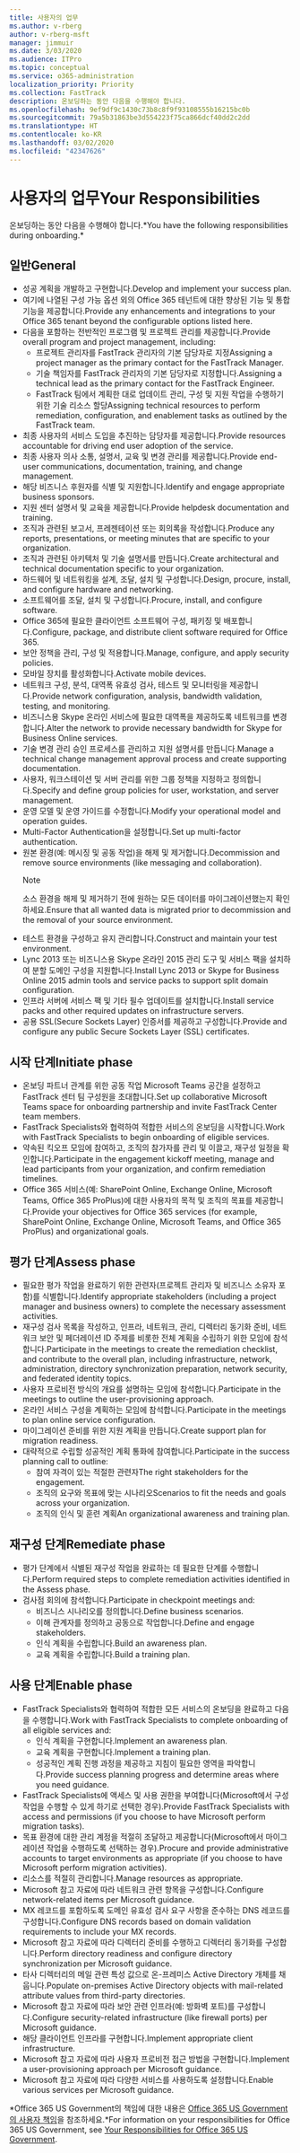 ```yaml
---
title: 사용자의 업무
ms.author: v-rberg
author: v-rberg-msft
manager: jimmuir
ms.date: 3/03/2020
ms.audience: ITPro
ms.topic: conceptual
ms.service: o365-administration
localization_priority: Priority
ms.collection: FastTrack
description: 온보딩하는 동안 다음을 수행해야 합니다.
ms.openlocfilehash: 9ef9df9c1430c73b8c8f9f93108555b16215bc0b
ms.sourcegitcommit: 79a5b31863be3d554223f75ca866dcf40dd2c2dd
ms.translationtype: HT
ms.contentlocale: ko-KR
ms.lasthandoff: 03/02/2020
ms.locfileid: "42347626"
---
```

# <a name="your-responsibilities"></a><span data-ttu-id="aae21-103">사용자의 업무</span><span class="sxs-lookup"><span data-stu-id="aae21-103">Your Responsibilities</span></span>

<span data-ttu-id="aae21-104">온보딩하는 동안 다음을 수행해야 합니다.\*</span><span class="sxs-lookup"><span data-stu-id="aae21-104">You have the following responsibilities during onboarding.\*</span></span>
  
## <a name="general"></a><span data-ttu-id="aae21-105">일반</span><span class="sxs-lookup"><span data-stu-id="aae21-105">General</span></span>

- <span data-ttu-id="aae21-106">성공 계획을 개발하고 구현합니다.</span><span class="sxs-lookup"><span data-stu-id="aae21-106">Develop and implement your success plan.</span></span>
- <span data-ttu-id="aae21-107">여기에 나열된 구성 가능 옵션 외의 Office 365 테넌트에 대한 향상된 기능 및 통합 기능을 제공합니다.</span><span class="sxs-lookup"><span data-stu-id="aae21-107">Provide any enhancements and integrations to your Office 365 tenant beyond the configurable options listed here.</span></span>  
- <span data-ttu-id="aae21-108">다음을 포함하는 전반적인 프로그램 및 프로젝트 관리를 제공합니다.</span><span class="sxs-lookup"><span data-stu-id="aae21-108">Provide overall program and project management, including:</span></span> 
  - <span data-ttu-id="aae21-109">프로젝트 관리자를 FastTrack 관리자의 기본 담당자로 지정</span><span class="sxs-lookup"><span data-stu-id="aae21-109">Assigning a project manager as the primary contact for the FastTrack Manager.</span></span>
  - <span data-ttu-id="aae21-110">기술 책임자를 FastTrack 관리자의 기본 담당자로 지정합니다.</span><span class="sxs-lookup"><span data-stu-id="aae21-110">Assigning a technical lead as the primary contact for the FastTrack Engineer.</span></span>
  - <span data-ttu-id="aae21-111">FastTrack 팀에서 계획한 대로 업데이트 관리, 구성 및 지원 작업을 수행하기 위한 기술 리소스 할당</span><span class="sxs-lookup"><span data-stu-id="aae21-111">Assigning technical resources to perform remediation, configuration, and enablement tasks as outlined by the FastTrack team.</span></span> 
- <span data-ttu-id="aae21-112">최종 사용자의 서비스 도입을 추진하는 담당자를 제공합니다.</span><span class="sxs-lookup"><span data-stu-id="aae21-112">Provide resources accountable for driving end user adoption of the service.</span></span> 
- <span data-ttu-id="aae21-113">최종 사용자 의사 소통, 설명서, 교육 및 변경 관리를 제공합니다.</span><span class="sxs-lookup"><span data-stu-id="aae21-113">Provide end-user communications, documentation, training, and change management.</span></span>
- <span data-ttu-id="aae21-114">해당 비즈니스 후원자를 식별 및 지원합니다.</span><span class="sxs-lookup"><span data-stu-id="aae21-114">Identify and engage appropriate business sponsors.</span></span>  
- <span data-ttu-id="aae21-115">지원 센터 설명서 및 교육을 제공합니다.</span><span class="sxs-lookup"><span data-stu-id="aae21-115">Provide helpdesk documentation and training.</span></span>  
- <span data-ttu-id="aae21-116">조직과 관련된 보고서, 프레젠테이션 또는 회의록을 작성합니다.</span><span class="sxs-lookup"><span data-stu-id="aae21-116">Produce any reports, presentations, or meeting minutes that are specific to your organization.</span></span> 
- <span data-ttu-id="aae21-117">조직과 관련된 아키텍처 및 기술 설명서를 만듭니다.</span><span class="sxs-lookup"><span data-stu-id="aae21-117">Create architectural and technical documentation specific to your organization.</span></span>   
- <span data-ttu-id="aae21-118">하드웨어 및 네트워킹을 설계, 조달, 설치 및 구성합니다.</span><span class="sxs-lookup"><span data-stu-id="aae21-118">Design, procure, install, and configure hardware and networking.</span></span>   
- <span data-ttu-id="aae21-119">소프트웨어를 조달, 설치 및 구성합니다.</span><span class="sxs-lookup"><span data-stu-id="aae21-119">Procure, install, and configure software.</span></span>  
- <span data-ttu-id="aae21-120">Office 365에 필요한 클라이언트 소프트웨어 구성, 패키징 및 배포합니다.</span><span class="sxs-lookup"><span data-stu-id="aae21-120">Configure, package, and distribute client software required for Office 365.</span></span>  
- <span data-ttu-id="aae21-121">보안 정책을 관리, 구성 및 적용합니다.</span><span class="sxs-lookup"><span data-stu-id="aae21-121">Manage, configure, and apply security policies.</span></span>
- <span data-ttu-id="aae21-122">모바일 장치를 활성화합니다.</span><span class="sxs-lookup"><span data-stu-id="aae21-122">Activate mobile devices.</span></span>
- <span data-ttu-id="aae21-123">네트워크 구성, 분석, 대역폭 유효성 검사, 테스트 및 모니터링을 제공합니다.</span><span class="sxs-lookup"><span data-stu-id="aae21-123">Provide network configuration, analysis, bandwidth validation, testing, and monitoring.</span></span> 
- <span data-ttu-id="aae21-124">비즈니스용 Skype 온라인 서비스에 필요한 대역폭을 제공하도록 네트워크를 변경합니다.</span><span class="sxs-lookup"><span data-stu-id="aae21-124">Alter the network to provide necessary bandwidth for Skype for Business Online services.</span></span> 
- <span data-ttu-id="aae21-125">기술 변경 관리 승인 프로세스를 관리하고 지원 설명서를 만듭니다.</span><span class="sxs-lookup"><span data-stu-id="aae21-125">Manage a technical change management approval process and create supporting documentation.</span></span>  
- <span data-ttu-id="aae21-126">사용자, 워크스테이션 및 서버 관리를 위한 그룹 정책을 지정하고 정의합니다.</span><span class="sxs-lookup"><span data-stu-id="aae21-126">Specify and define group policies for user, workstation, and server management.</span></span> 
- <span data-ttu-id="aae21-127">운영 모델 및 운영 가이드를 수정합니다.</span><span class="sxs-lookup"><span data-stu-id="aae21-127">Modify your operational model and operation guides.</span></span> 
- <span data-ttu-id="aae21-128">Multi-Factor Authentication을 설정합니다.</span><span class="sxs-lookup"><span data-stu-id="aae21-128">Set up multi-factor authentication.</span></span>  
- <span data-ttu-id="aae21-129">원본 환경(예: 메시징 및 공동 작업)을 해제 및 제거합니다.</span><span class="sxs-lookup"><span data-stu-id="aae21-129">Decommission and remove source environments (like messaging and collaboration).</span></span> 
    > [!NOTE]
    > <span data-ttu-id="aae21-130">소스 환경을 해제 및 제거하기 전에 원하는 모든 데이터를 마이그레이션했는지 확인하세요.</span><span class="sxs-lookup"><span data-stu-id="aae21-130">Ensure that all wanted data is migrated prior to decommission and the removal of your source environment.</span></span> 
- <span data-ttu-id="aae21-131">테스트 환경을 구성하고 유지 관리합니다.</span><span class="sxs-lookup"><span data-stu-id="aae21-131">Construct and maintain your test environment.</span></span>  
- <span data-ttu-id="aae21-132">Lync 2013 또는 비즈니스용 Skype 온라인 2015 관리 도구 및 서비스 팩을 설치하여 분할 도메인 구성을 지원합니다.</span><span class="sxs-lookup"><span data-stu-id="aae21-132">Install Lync 2013 or Skype for Business Online 2015 admin tools and service packs to support split domain configuration.</span></span>
- <span data-ttu-id="aae21-133">인프라 서버에 서비스 팩 및 기타 필수 업데이트를 설치합니다.</span><span class="sxs-lookup"><span data-stu-id="aae21-133">Install service packs and other required updates on infrastructure servers.</span></span> 
- <span data-ttu-id="aae21-134">공용 SSL(Secure Sockets Layer) 인증서를 제공하고 구성합니다.</span><span class="sxs-lookup"><span data-stu-id="aae21-134">Provide and configure any public Secure Sockets Layer (SSL) certificates.</span></span> 
    
## <a name="initiate-phase"></a><span data-ttu-id="aae21-135">시작 단계</span><span class="sxs-lookup"><span data-stu-id="aae21-135">Initiate phase</span></span>

- <span data-ttu-id="aae21-136">온보딩 파트너 관계를 위한 공동 작업 Microsoft Teams 공간을 설정하고 FastTrack 센터 팀 구성원을 초대합니다.</span><span class="sxs-lookup"><span data-stu-id="aae21-136">Set up collaborative Microsoft Teams space for onboarding partnership and invite FastTrack Center team members.</span></span>   
- <span data-ttu-id="aae21-137">FastTrack Specialists와 협력하여 적합한 서비스의 온보딩을 시작합니다.</span><span class="sxs-lookup"><span data-stu-id="aae21-137">Work with FastTrack Specialists to begin onboarding of eligible services.</span></span>    
- <span data-ttu-id="aae21-138">약속된 킥오프 모임에 참여하고, 조직의 참가자를 관리 및 이끌고, 재구성 일정을 확인합니다.</span><span class="sxs-lookup"><span data-stu-id="aae21-138">Participate in the engagement kickoff meeting, manage and lead participants from your organization, and confirm remediation timelines.</span></span>   
- <span data-ttu-id="aae21-139">Office 365 서비스(예: SharePoint Online, Exchange Online, Microsoft Teams, Office 365 ProPlus)에 대한 사용자의 목적 및 조직의 목표를 제공합니다.</span><span class="sxs-lookup"><span data-stu-id="aae21-139">Provide your objectives for Office 365 services (for example, SharePoint Online, Exchange Online, Microsoft Teams, and Office 365 ProPlus) and organizational goals.</span></span>
    
## <a name="assess-phase"></a><span data-ttu-id="aae21-140">평가 단계</span><span class="sxs-lookup"><span data-stu-id="aae21-140">Assess phase</span></span>

- <span data-ttu-id="aae21-141">필요한 평가 작업을 완료하기 위한 관련자(프로젝트 관리자 및 비즈니스 소유자 포함)를 식별합니다.</span><span class="sxs-lookup"><span data-stu-id="aae21-141">Identify appropriate stakeholders (including a project manager and business owners) to complete the necessary assessment activities.</span></span>    
- <span data-ttu-id="aae21-142">재구성 검사 목록을 작성하고, 인프라, 네트워크, 관리, 디렉터리 동기화 준비, 네트워크 보안 및 페더레이션 ID 주제를 비롯한 전체 계획을 수립하기 위한 모임에 참석합니다.</span><span class="sxs-lookup"><span data-stu-id="aae21-142">Participate in the meetings to create the remediation checklist, and contribute to the overall plan, including infrastructure, network, administration, directory synchronization preparation, network security, and federated identity topics.</span></span>   
- <span data-ttu-id="aae21-143">사용자 프로비전 방식의 개요를 설명하는 모임에 참석합니다.</span><span class="sxs-lookup"><span data-stu-id="aae21-143">Participate in the meetings to outline the user-provisioning approach.</span></span>  
- <span data-ttu-id="aae21-144">온라인 서비스 구성을 계획하는 모임에 참석합니다.</span><span class="sxs-lookup"><span data-stu-id="aae21-144">Participate in the meetings to plan online service configuration.</span></span>    
- <span data-ttu-id="aae21-145">마이그레이션 준비를 위한 지원 계획을 만듭니다.</span><span class="sxs-lookup"><span data-stu-id="aae21-145">Create support plan for migration readiness.</span></span> 
- <span data-ttu-id="aae21-146">대략적으로 수립할 성공적인 계획 통화에 참여합니다.</span><span class="sxs-lookup"><span data-stu-id="aae21-146">Participate in the success planning call to outline:</span></span>   
  - <span data-ttu-id="aae21-147">참여 자격이 있는 적절한 관련자</span><span class="sxs-lookup"><span data-stu-id="aae21-147">The right stakeholders for the engagement.</span></span>  
  - <span data-ttu-id="aae21-148">조직의 요구와 목표에 맞는 시나리오</span><span class="sxs-lookup"><span data-stu-id="aae21-148">Scenarios to fit the needs and goals across your organization.</span></span>
  - <span data-ttu-id="aae21-149">조직의 인식 및 훈련 계획</span><span class="sxs-lookup"><span data-stu-id="aae21-149">An organizational awareness and training plan.</span></span>
    
## <a name="remediate-phase"></a><span data-ttu-id="aae21-150">재구성 단계</span><span class="sxs-lookup"><span data-stu-id="aae21-150">Remediate phase</span></span>

- <span data-ttu-id="aae21-151">평가 단계에서 식별된 재구성 작업을 완료하는 데 필요한 단계를 수행합니다.</span><span class="sxs-lookup"><span data-stu-id="aae21-151">Perform required steps to complete remediation activities identified in the Assess phase.</span></span> 
- <span data-ttu-id="aae21-152">검사점 회의에 참석합니다.</span><span class="sxs-lookup"><span data-stu-id="aae21-152">Participate in checkpoint meetings and:</span></span> 
  - <span data-ttu-id="aae21-153">비즈니스 시나리오를 정의합니다.</span><span class="sxs-lookup"><span data-stu-id="aae21-153">Define business scenarios.</span></span>   
  - <span data-ttu-id="aae21-154">이해 관계자를 정의하고 공동으로 작업합니다.</span><span class="sxs-lookup"><span data-stu-id="aae21-154">Define and engage stakeholders.</span></span>
  - <span data-ttu-id="aae21-155">인식 계획을 수립합니다.</span><span class="sxs-lookup"><span data-stu-id="aae21-155">Build an awareness plan.</span></span> 
  - <span data-ttu-id="aae21-156">교육 계획을 수립합니다.</span><span class="sxs-lookup"><span data-stu-id="aae21-156">Build a training plan.</span></span>
    
## <a name="enable-phase"></a><span data-ttu-id="aae21-157">사용 단계</span><span class="sxs-lookup"><span data-stu-id="aae21-157">Enable phase</span></span>

- <span data-ttu-id="aae21-158">FastTrack Specialists와 협력하여 적합한 모든 서비스의 온보딩을 완료하고 다음을 수행합니다.</span><span class="sxs-lookup"><span data-stu-id="aae21-158">Work with FastTrack Specialists to complete onboarding of all eligible services and:</span></span>  
  - <span data-ttu-id="aae21-159">인식 계획을 구현합니다.</span><span class="sxs-lookup"><span data-stu-id="aae21-159">Implement an awareness plan.</span></span>  
  - <span data-ttu-id="aae21-160">교육 계획을 구현합니다.</span><span class="sxs-lookup"><span data-stu-id="aae21-160">Implement a training plan.</span></span> 
  - <span data-ttu-id="aae21-161">성공적인 계획 진행 과정을 제공하고 지침이 필요한 영역을 파악합니다.</span><span class="sxs-lookup"><span data-stu-id="aae21-161">Provide success planning progress and determine areas where you need guidance.</span></span>
- <span data-ttu-id="aae21-162">FastTrack Specialists에 액세스 및 사용 권한을 부여합니다(Microsoft에서 구성 작업을 수행할 수 있게 하기로 선택한 경우).</span><span class="sxs-lookup"><span data-stu-id="aae21-162">Provide FastTrack Specialists with access and permissions (if you choose to have Microsoft perform migration tasks).</span></span>  
- <span data-ttu-id="aae21-163">목표 환경에 대한 관리 계정을 적절히 조달하고 제공합니다(Microsoft에서 마이그레이션 작업을 수행하도록 선택하는 경우).</span><span class="sxs-lookup"><span data-stu-id="aae21-163">Procure and provide administrative accounts to target environments as appropriate (if you choose to have Microsoft perform migration activities).</span></span>   
- <span data-ttu-id="aae21-164">리소스를 적절히 관리합니다.</span><span class="sxs-lookup"><span data-stu-id="aae21-164">Manage resources as appropriate.</span></span>   
- <span data-ttu-id="aae21-165">Microsoft 참고 자료에 따라 네트워크 관련 항목을 구성합니다.</span><span class="sxs-lookup"><span data-stu-id="aae21-165">Configure network-related items per Microsoft guidance.</span></span>  
- <span data-ttu-id="aae21-166">MX 레코드를 포함하도록 도메인 유효성 검사 요구 사항을 준수하는 DNS 레코드를 구성합니다.</span><span class="sxs-lookup"><span data-stu-id="aae21-166">Configure DNS records based on domain validation requirements to include your MX records.</span></span>   
- <span data-ttu-id="aae21-167">Microsoft 참고 자료에 따라 디렉터리 준비를 수행하고 디렉터리 동기화를 구성합니다.</span><span class="sxs-lookup"><span data-stu-id="aae21-167">Perform directory readiness and configure directory synchronization per Microsoft guidance.</span></span>
- <span data-ttu-id="aae21-168">타사 디렉터리의 메일 관련 특성 값으로 온-프레미스 Active Directory 개체를 채웁니다.</span><span class="sxs-lookup"><span data-stu-id="aae21-168">Populate on-premises Active Directory objects with mail-related attribute values from third-party directories.</span></span>   
- <span data-ttu-id="aae21-169">Microsoft 참고 자료에 따라 보안 관련 인프라(예: 방화벽 포트)를 구성합니다.</span><span class="sxs-lookup"><span data-stu-id="aae21-169">Configure security-related infrastructure (like firewall ports) per Microsoft guidance.</span></span>
- <span data-ttu-id="aae21-170">해당 클라이언트 인프라를 구현합니다.</span><span class="sxs-lookup"><span data-stu-id="aae21-170">Implement appropriate client infrastructure.</span></span>  
- <span data-ttu-id="aae21-171">Microsoft 참고 자료에 따라 사용자 프로비전 접근 방법을 구현합니다.</span><span class="sxs-lookup"><span data-stu-id="aae21-171">Implement a user-provisioning approach per Microsoft guidance.</span></span>  
- <span data-ttu-id="aae21-172">Microsoft 참고 자료에 따라 다양한 서비스를 사용하도록 설정합니다.</span><span class="sxs-lookup"><span data-stu-id="aae21-172">Enable various services per Microsoft guidance.</span></span>  
    
<span data-ttu-id="aae21-173">\*Office 365 US Government의 책임에 대한 내용은 [Office 365 US Government의 사용자 책임](US-Gov-appendix-your-responsibilities.md)을 참조하세요.</span><span class="sxs-lookup"><span data-stu-id="aae21-173">\*For information on your responsibilities for Office 365 US Government, see [Your Responsibilities for Office 365 US Government](US-Gov-appendix-your-responsibilities.md).</span></span>
  


